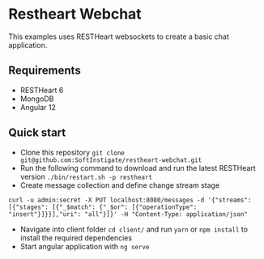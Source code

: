 # Restheart Webchat
This examples uses RESTHeart websockets to create a basic chat application.

## Requirements
- RESTHeart 6
- MongoDB
- Angular 12

## Quick start

- Clone this repository `git clone git@github.com:SoftInstigate/restheart-webchat.git`
- Run the following command to download and run the latest RESTHeart version `./bin/restart.sh -p restheart`
- Create message collection and define change stream stage
```
curl -u admin:secret -X PUT localhost:8080/messages -d '{"streams": [{"stages": [{"_$match": {"_$or": [{"operationType": "insert"}]}}],"uri": "all"}]}' -H "Content-Type: application/json"
```
- Navigate into client folder `cd client/` and run `yarn` or `npm install` to install the required dependencies
- Start angular application with `ng serve`
